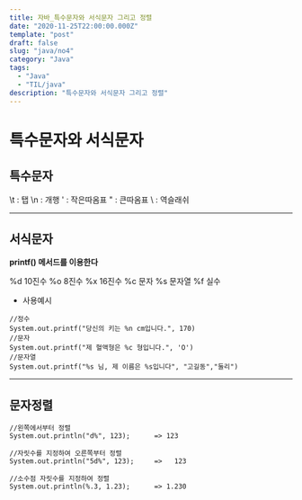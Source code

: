 ```yaml
---
title: 자바_특수문자와 서식문자 그리고 정렬
date: "2020-11-25T22:00:00.000Z"
template: "post"
draft: false
slug: "java/no4"
category: "Java"
tags:
  - "Java"
  - "TIL/java"
description: "특수문자와 서식문자 그리고 정렬"
---
```


# 특수문자와 서식문자

## 특수문자
\t	: 탭
\n	: 개행
\'	: 작은따옴표
\"	: 큰따옴표
\\	: 역슬래쉬


- - - -

## 서식문자
**printf() 메서드를 이용한다**

%d		10진수
%o		8진수
%x		16진수
%c		문자
%s		문자열
%f		실수

* 사용예시
```
//정수
System.out.printf("당신의 키는 %n cm입니다.", 170)
//문자
System.out.printf("제 혈액형은 %c 형입니다.", 'O')
//문자열
System.out.printf("%s 님, 제 이름은 %s입니다", "고길동","둘리")
```



- - - -

## 문자정렬

```
//왼쪽에서부터 정렬
System.out.println("d%", 123);		=> 123

//자릿수를 지정하여 오른쪽부터 정렬
System.out.println("5d%", 123);		=>   123

//소수점 자릿수를 지정하여 정렬
System.out.println(%.3, 1.23);		=> 1.230
```
